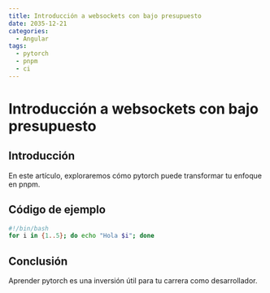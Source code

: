 ```yaml
---
title: Introducción a websockets con bajo presupuesto
date: 2035-12-21
categories:
  - Angular
tags:
  - pytorch
  - pnpm
  - ci
---
```


# Introducción a websockets con bajo presupuesto

## Introducción

En este artículo, exploraremos cómo pytorch puede transformar tu enfoque en pnpm.

## Código de ejemplo

```bash
#!/bin/bash
for i in {1..5}; do echo "Hola $i"; done
```

## Conclusión

Aprender pytorch es una inversión útil para tu carrera como desarrollador.